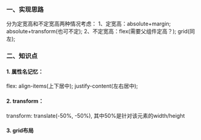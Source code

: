 ### 一、实现思路

分为定宽高和不定宽高两种情况考虑：
1、定宽高：absolute+margin; absolute+transform(也可不定);
2、不定宽高：flex(需要父组件定高？); grid(同左); 

### 二、知识点

#### 1. 属性名记忆：
flex: align-items(上下居中); justify-content(左右居中);

#### 2. transform：
transform: translate(-50%, -50%), 其中50%是针对该元素的width/height

#### 3. grid布局